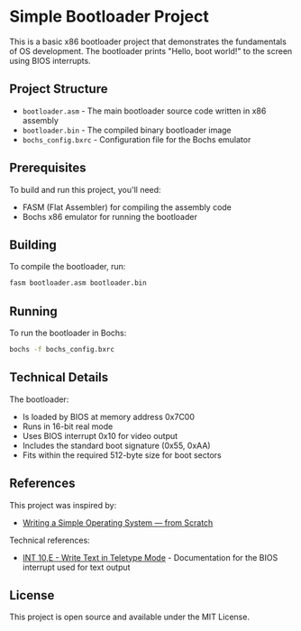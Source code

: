 # Simple Bootloader Project

This is a basic x86 bootloader project that demonstrates the fundamentals of OS development. The bootloader prints "Hello, boot world!" to the screen using BIOS interrupts.

## Project Structure

- `bootloader.asm` - The main bootloader source code written in x86 assembly
- `bootloader.bin` - The compiled binary bootloader image
- `bochs_config.bxrc` - Configuration file for the Bochs emulator

## Prerequisites

To build and run this project, you'll need:
- FASM (Flat Assembler) for compiling the assembly code
- Bochs x86 emulator for running the bootloader

## Building

To compile the bootloader, run:
```bash
fasm bootloader.asm bootloader.bin
```

## Running

To run the bootloader in Bochs:
```bash
bochs -f bochs_config.bxrc
```

## Technical Details

The bootloader:
- Is loaded by BIOS at memory address 0x7C00
- Runs in 16-bit real mode
- Uses BIOS interrupt 0x10 for video output
- Includes the standard boot signature (0x55, 0xAA)
- Fits within the required 512-byte size for boot sectors

## References

This project was inspired by:
- [Writing a Simple Operating System — from Scratch](https://www.youtube.com/watch?v=EzjnaMGxFko)

Technical references:
- [INT 10,E - Write Text in Teletype Mode](https://stanislavs.org/helppc/int_10-e.html) - Documentation for the BIOS interrupt used for text output

## License

This project is open source and available under the MIT License. 

